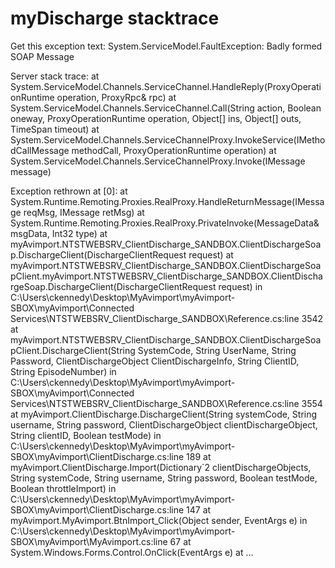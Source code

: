 # myDischarge stacktrace
Get this exception text: System.ServiceModel.FaultException: Badly formed SOAP Message

Server stack trace: 
   at System.ServiceModel.Channels.ServiceChannel.HandleReply(ProxyOperationRuntime operation, ProxyRpc& rpc)
   at System.ServiceModel.Channels.ServiceChannel.Call(String action, Boolean oneway, ProxyOperationRuntime operation, Object[] ins, Object[] outs, TimeSpan timeout)
   at System.ServiceModel.Channels.ServiceChannelProxy.InvokeService(IMethodCallMessage methodCall, ProxyOperationRuntime operation)
   at System.ServiceModel.Channels.ServiceChannelProxy.Invoke(IMessage message)

Exception rethrown at [0]: 
   at System.Runtime.Remoting.Proxies.RealProxy.HandleReturnMessage(IMessage reqMsg, IMessage retMsg)
   at System.Runtime.Remoting.Proxies.RealProxy.PrivateInvoke(MessageData& msgData, Int32 type)
   at myAvimport.NTSTWEBSRV_ClientDischarge_SANDBOX.ClientDischargeSoap.DischargeClient(DischargeClientRequest request)
   at myAvimport.NTSTWEBSRV_ClientDischarge_SANDBOX.ClientDischargeSoapClient.myAvimport.NTSTWEBSRV_ClientDischarge_SANDBOX.ClientDischargeSoap.DischargeClient(DischargeClientRequest request) in C:\Users\ckennedy\Desktop\MyAvimport\myAvimport-SBOX\myAvimport\Connected Services\NTSTWEBSRV_ClientDischarge_SANDBOX\Reference.cs:line 3542
   at myAvimport.NTSTWEBSRV_ClientDischarge_SANDBOX.ClientDischargeSoapClient.DischargeClient(String SystemCode, String UserName, String Password, ClientDischargeObject ClientDischargeInfo, String ClientID, String EpisodeNumber) 
in C:\Users\ckennedy\Desktop\MyAvimport\myAvimport-SBOX\myAvimport\Connected Services\NTSTWEBSRV_ClientDischarge_SANDBOX\Reference.cs:line 3554
   at myAvimport.ClientDischarge.DischargeClient(String systemCode, String username, String password, ClientDischargeObject clientDischargeObject, String clientID, Boolean testMode) 
in C:\Users\ckennedy\Desktop\MyAvimport\myAvimport-SBOX\myAvimport\ClientDischarge.cs:line 189
   at myAvimport.ClientDischarge.Import(Dictionary`2 clientDischargeObjects, String systemCode, String username, String password, Boolean testMode, Boolean throttleImport) 
in C:\Users\ckennedy\Desktop\MyAvimport\myAvimport-SBOX\myAvimport\ClientDischarge.cs:line 147
   at myAvimport.MyAvimport.BtnImport_Click(Object sender, EventArgs e) 
in C:\Users\ckennedy\Desktop\MyAvimport\myAvimport-SBOX\myAvimport\MyAvimport.cs:line 67
   at System.Windows.Forms.Control.OnClick(EventArgs e)
   at ...

